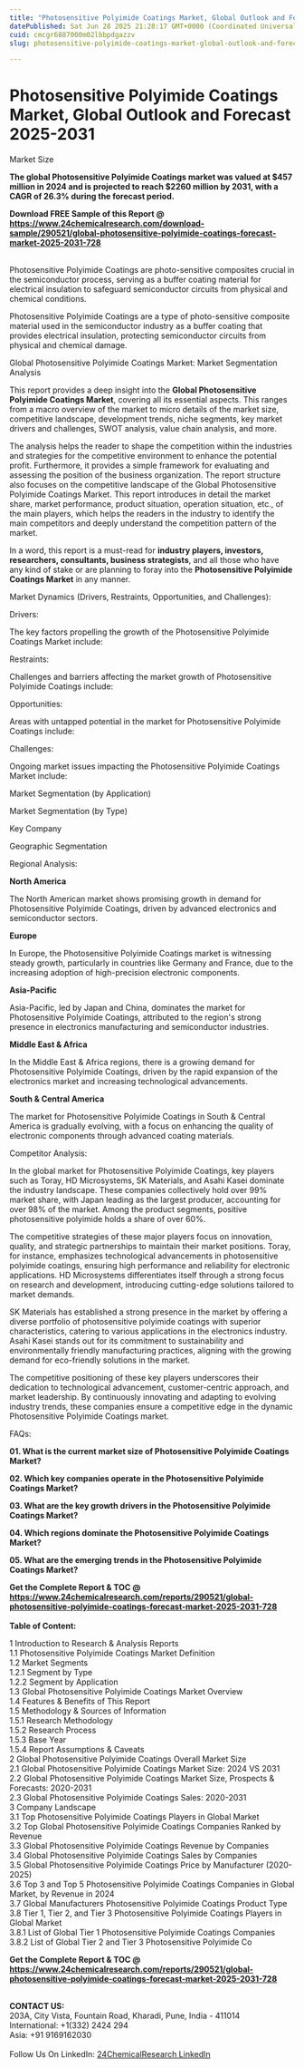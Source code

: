 ```yaml
---
title: "Photosensitive Polyimide Coatings Market, Global Outlook and Forecast 2025-2031"
datePublished: Sat Jun 28 2025 21:28:17 GMT+0000 (Coordinated Universal Time)
cuid: cmcgr6887000m02lbbpdgazzv
slug: photosensitive-polyimide-coatings-market-global-outlook-and-forecast-2025-2031

---
```


# Photosensitive Polyimide Coatings Market, Global Outlook and Forecast 2025-2031

<p>Market Size</p><p>
</p><p><strong>The global Photosensitive Polyimide Coatings market was valued at $457 million in 2024 and is projected to reach $2260 million by 2031, with a CAGR of 26.3% during the forecast period.</strong></p><div><b>Download FREE Sample of this Report @ 
            <a href="https://www.24chemicalresearch.com/download-sample/290521/global-photosensitive-polyimide-coatings-forecast-market-2025-2031-728">
            https://www.24chemicalresearch.com/download-sample/290521/global-photosensitive-polyimide-coatings-forecast-market-2025-2031-728</a></b></div><br><p>
</p><p>Photosensitive Polyimide Coatings are photo-sensitive composites crucial in the semiconductor process, serving as a buffer coating material for electrical insulation to safeguard semiconductor circuits from physical and chemical conditions.</p><p>
</p><p>Photosensitive Polyimide Coatings are a type of photo-sensitive composite material used in the semiconductor industry as a buffer coating that provides electrical insulation, protecting semiconductor circuits from physical and chemical damage.</p><p>
Global Photosensitive Polyimide Coatings Market: Market Segmentation Analysis</p><p>
</p><p>This report provides a deep insight into the <strong>Global Photosensitive Polyimide Coatings Market</strong>, covering all its essential aspects. This ranges from a macro overview of the market to micro details of the market size, competitive landscape, development trends, niche segments, key market drivers and challenges, SWOT analysis, value chain analysis, and more.</p><p>
</p><p>The analysis helps the reader to shape the competition within the industries and strategies for the competitive environment to enhance the potential profit. Furthermore, it provides a simple framework for evaluating and assessing the position of the business organization. The report structure also focuses on the competitive landscape of the Global Photosensitive Polyimide Coatings Market. This report introduces in detail the market share, market performance, product situation, operation situation, etc., of the main players, which helps the readers in the industry to identify the main competitors and deeply understand the competition pattern of the market.</p><p>
</p><p>In a word, this report is a must-read for <strong>industry players, investors, researchers, consultants, business strategists</strong>, and all those who have any kind of stake or are planning to foray into the <strong>Photosensitive Polyimide Coatings Market</strong> in any manner.</p><p>
Market Dynamics (Drivers, Restraints, Opportunities, and Challenges):</p><p>
Drivers:</p><p>
</p><p>The key factors propelling the growth of the Photosensitive Polyimide Coatings Market include:</p><p>
</p><p>
Restraints:</p><p>
</p><p>Challenges and barriers affecting the market growth of Photosensitive Polyimide Coatings include:</p><p>
</p><p>
Opportunities:</p><p>
</p><p>Areas with untapped potential in the market for Photosensitive Polyimide Coatings include:</p><p>
</p><p>
Challenges:</p><p>
</p><p>Ongoing market issues impacting the Photosensitive Polyimide Coatings Market include:</p><p>
</p><p>
Market Segmentation (by Application)</p><p>
</p><p>
Market Segmentation (by Type)</p><p>
</p><p>
Key Company</p><p>
</p><p>
Geographic Segmentation</p><p>
</p><p>
	</p><p>
Regional Analysis:</p><p>
</p><p><strong>North America</strong></p><p>
</p><p>The North American market shows promising growth in demand for Photosensitive Polyimide Coatings, driven by advanced electronics and semiconductor sectors.</p><p>
</p><p><strong>Europe</strong></p><p>
</p><p>In Europe, the Photosensitive Polyimide Coatings market is witnessing steady growth, particularly in countries like Germany and France, due to the increasing adoption of high-precision electronic components.</p><p>
</p><p><strong>Asia-Pacific</strong></p><p>
</p><p>Asia-Pacific, led by Japan and China, dominates the market for Photosensitive Polyimide Coatings, attributed to the region's strong presence in electronics manufacturing and semiconductor industries.</p><p>
</p><p><strong>Middle East &amp; Africa</strong></p><p>
</p><p>In the Middle East &amp; Africa regions, there is a growing demand for Photosensitive Polyimide Coatings, driven by the rapid expansion of the electronics market and increasing technological advancements.</p><p>
</p><p><strong>South &amp; Central America</strong></p><p>
</p><p>The market for Photosensitive Polyimide Coatings in South &amp; Central America is gradually evolving, with a focus on enhancing the quality of electronic components through advanced coating materials.</p><p>
Competitor Analysis:</p><p>
</p><p>In the global market for Photosensitive Polyimide Coatings, key players such as Toray, HD Microsystems, SK Materials, and Asahi Kasei dominate the industry landscape. These companies collectively hold over 99% market share, with Japan leading as the largest producer, accounting for over 98% of the market. Among the product segments, positive photosensitive polyimide holds a share of over 60%.</p><p>
</p><p>The competitive strategies of these major players focus on innovation, quality, and strategic partnerships to maintain their market positions. Toray, for instance, emphasizes technological advancements in photosensitive polyimide coatings, ensuring high performance and reliability for electronic applications. HD Microsystems differentiates itself through a strong focus on research and development, introducing cutting-edge solutions tailored to market demands.</p><p>
</p><p>SK Materials has established a strong presence in the market by offering a diverse portfolio of photosensitive polyimide coatings with superior characteristics, catering to various applications in the electronics industry. Asahi Kasei stands out for its commitment to sustainability and environmentally friendly manufacturing practices, aligning with the growing demand for eco-friendly solutions in the market.</p><p>
</p><p>The competitive positioning of these key players underscores their dedication to technological advancement, customer-centric approach, and market leadership. By continuously innovating and adapting to evolving industry trends, these companies ensure a competitive edge in the dynamic Photosensitive Polyimide Coatings market.</p><p>
FAQs:</p><p>
</p><p><strong>01. What is the current market size of Photosensitive Polyimide Coatings Market?</strong></p><p>
</p><p>
</p><p><strong>02. Which key companies operate in the Photosensitive Polyimide Coatings Market?</strong></p><p>
</p><p>
</p><p><strong>03. What are the key growth drivers in the Photosensitive Polyimide Coatings Market?</strong></p><p>
</p><p>
</p><p><strong>04. Which regions dominate the Photosensitive Polyimide Coatings Market?</strong></p><p>
</p><p>
</p><p><strong>05. What are the emerging trends in the Photosensitive Polyimide Coatings Market?</strong></p><p>
</p>

<div><b>Get the Complete Report & TOC @ 
            <a href="https://www.24chemicalresearch.com/reports/290521/global-photosensitive-polyimide-coatings-forecast-market-2025-2031-728">
            https://www.24chemicalresearch.com/reports/290521/global-photosensitive-polyimide-coatings-forecast-market-2025-2031-728</a></b></div><br>
            <b>Table of Content:</b><p>1 Introduction to Research & Analysis Reports<br />
 1.1 Photosensitive Polyimide Coatings Market Definition<br />
 1.2 Market Segments<br />
 1.2.1 Segment by Type<br />
 1.2.2 Segment by Application<br />
 1.3 Global Photosensitive Polyimide Coatings Market Overview<br />
 1.4 Features & Benefits of This Report<br />
 1.5 Methodology & Sources of Information<br />
 1.5.1 Research Methodology<br />
 1.5.2 Research Process<br />
 1.5.3 Base Year<br />
 1.5.4 Report Assumptions & Caveats<br />
2 Global Photosensitive Polyimide Coatings Overall Market Size<br />
 2.1 Global Photosensitive Polyimide Coatings Market Size: 2024 VS 2031<br />
 2.2 Global Photosensitive Polyimide Coatings Market Size, Prospects & Forecasts: 2020-2031<br />
 2.3 Global Photosensitive Polyimide Coatings Sales: 2020-2031<br />
3 Company Landscape<br />
 3.1 Top Photosensitive Polyimide Coatings Players in Global Market<br />
 3.2 Top Global Photosensitive Polyimide Coatings Companies Ranked by Revenue<br />
 3.3 Global Photosensitive Polyimide Coatings Revenue by Companies<br />
 3.4 Global Photosensitive Polyimide Coatings Sales by Companies<br />
 3.5 Global Photosensitive Polyimide Coatings Price by Manufacturer (2020-2025)<br />
 3.6 Top 3 and Top 5 Photosensitive Polyimide Coatings Companies in Global Market, by Revenue in 2024<br />
 3.7 Global Manufacturers Photosensitive Polyimide Coatings Product Type<br />
 3.8 Tier 1, Tier 2, and Tier 3 Photosensitive Polyimide Coatings Players in Global Market<br />
 3.8.1 List of Global Tier 1 Photosensitive Polyimide Coatings Companies<br />
 3.8.2 List of Global Tier 2 and Tier 3 Photosensitive Polyimide Co</p>

<div><b>Get the Complete Report & TOC @ 
            <a href="https://www.24chemicalresearch.com/reports/290521/global-photosensitive-polyimide-coatings-forecast-market-2025-2031-728">
            https://www.24chemicalresearch.com/reports/290521/global-photosensitive-polyimide-coatings-forecast-market-2025-2031-728</a></b></div><br>

<b>CONTACT US:</b><br>
            203A, City Vista, Fountain Road, Kharadi, Pune, India - 411014<br>
            International: +1(332) 2424 294<br>
            Asia: +91 9169162030 <br><br>
            Follow Us On LinkedIn: <a href="https://www.linkedin.com/company/24chemicalresearch/">24ChemicalResearch LinkedIn</a>